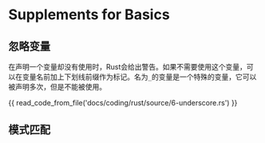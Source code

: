 # Supplements for Basics

## 忽略变量

在声明一个变量却没有使用时，Rust会给出警告。如果不需要使用这个变量，可以在变量名前加上下划线前缀作为标记。名为`_`的变量是一个特殊的变量，它可以被声明多次，但是不能被使用。

{{ read_code_from_file('docs/coding/rust/source/6-underscore.rs') }}

## 模式匹配
